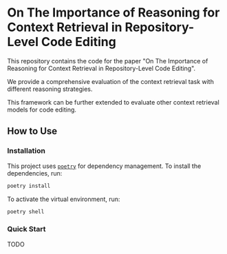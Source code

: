 # On The Importance of Reasoning for Context Retrieval in Repository-Level Code Editing
This repository contains the code for the paper
"On The Importance of Reasoning for Context Retrieval in Repository-Level Code Editing".

We provide a comprehensive evaluation of the context retrieval task with different reasoning strategies.

This framework can be further extended to evaluate other context retrieval models for code editing.

## How to Use
### Installation
This project uses [`poetry`](https://python-poetry.org/) for dependency management. To install the dependencies, run:

```bash
poetry install
```

To activate the virtual environment, run:

```bash
poetry shell
```

### Quick Start

TODO

[//]: # (TODO: Citation)
